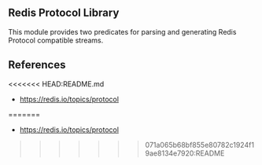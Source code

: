 ## Redis Protocol Library

This module provides two predicates for parsing and generating Redis Protocol compatible streams.

## References
<<<<<<< HEAD:README.md

* https://redis.io/topics/protocol

=======

* https://redis.io/topics/protocol
>>>>>>> 071a065b68bf855e80782c1924f19ae8134e7920:README
